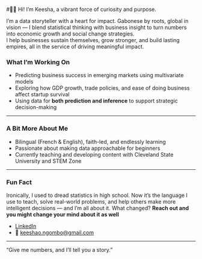 #👋🏾 Hi! I’m Keesha, a vibrant force of curiosity and purpose.

I’m a data storyteller with a heart for impact. Gabonese by roots, global in vision — I blend statistical thinking with business insight to turn numbers into economic growth and social change strategies.  
I help businesses sustain themselves, grow stronger, and build lasting empires, all in the service of driving meaningful impact.

###  What I’m Working On
- Predicting business success in emerging markets using multivariate models  
- Exploring how GDP growth, trade policies, and ease of doing business affect startup survival  
- Using data for **both prediction and inference** to support strategic decision-making  
---

### A Bit More About Me
- Bilingual (French & English), faith-led, and endlessly learning  
- Passionate about making data approachable for beginners  
- Currently teaching and developing content with Cleveland State University and STEM Zone

---
###  Fun Fact  
Ironically, I used to dread statistics in high school. Now it’s the language I use to teach, solve real-world problems, and help others make more intelligent decisions — and I’m all about it.
What changed? **Reach out and you might change your mind about it as well**
- [LinkedIn](https://www.linkedin.com/in/keeshaorlene/)  
- 📧 keeshao.ngombo@gmail.com
  
---
“Give me numbers, and I’ll tell you a story.”
